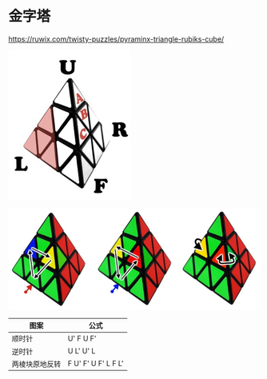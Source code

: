 # 金字塔

https://ruwix.com/twisty-puzzles/pyraminx-triangle-rubiks-cube/

![](./img/notation-pyraminx.jpg)

![](./img/pyraminx-last-layer.jpg)

图案           | 公式
---            | ---
顺时针         | U' F U F'
逆时针         | U L' U' L
两棱块原地反转 | F U' F' U F' L F L'
